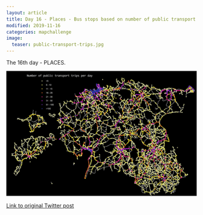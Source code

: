 ```yaml
---
layout: article
title: Day 16 - Places - Bus stops based on number of public transport trips per day in Estonia
modified: 2019-11-16
categories: mapchallenge
image:
  teaser: public-transport-trips.jpg
---
```


The 16th day - PLACES.

![image of day 16 post](../../images/public-transport-trips.jpg)

[Link to original Twitter post](https://twitter.com/evelynuuemaa/status/1195637460392464385)
